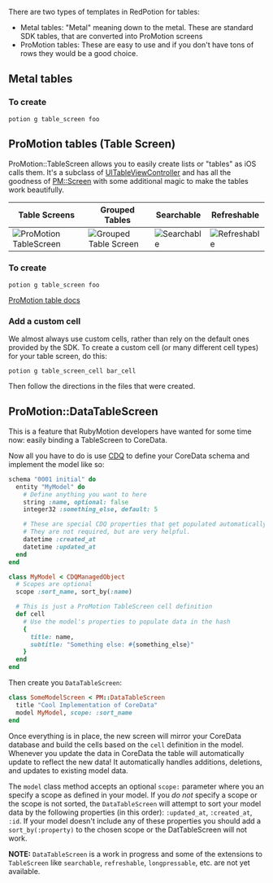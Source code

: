 There are two types of templates in RedPotion for tables:

* Metal tables: "Metal" meaning down to the metal. These are standard SDK tables, that are converted into ProMotion screens
* ProMotion tables: These are easy to use and if you don't have tons of rows they would be a good choice.

## Metal tables

### To create

```
potion g table_screen foo
```

## ProMotion tables (Table Screen)

ProMotion::TableScreen allows you to easily create lists or "tables" as iOS calls them. It's a subclass of [UITableViewController](http://developer.apple.com/library/ios/#documentation/uikit/reference/UITableViewController_Class/Reference/Reference.html) and has all the goodness of [PM::Screen](https://github.com/clearsightstudio/ProMotion/blob/master/docs/Reference/ProMotion%20Screen.md) with some additional magic to make the tables work beautifully.

|Table Screens|Grouped Tables|Searchable|Refreshable|
|---|---|---|---|
|![ProMotion TableScreen](https://f.cloud.github.com/assets/1479215/1534137/ed71e864-4c90-11e3-98aa-ed96049f5407.png)|![Grouped Table Screen](https://f.cloud.github.com/assets/1479215/1589973/61a48610-5281-11e3-85ac-abee99bf73ad.png)|![Searchable](https://f.cloud.github.com/assets/1479215/1534299/20cc05c6-4c93-11e3-92ca-9ee39c044457.png)|![Refreshable](https://f.cloud.github.com/assets/1479215/1534317/5a14ef28-4c93-11e3-8e9e-f8c08d8464f8.png)|

### To create

```
potion g table_screen foo
```

[ProMotion table docs](https://github.com/clearsightstudio/ProMotion/blob/master/docs/Reference/ProMotion%20TableScreen.md)


### Add a custom cell

We almost always use custom cells, rather than rely on the default ones provided by the SDK. To create a custom cell (or many different cell types) for your table screen, do this:

```
potion g table_screen_cell bar_cell
```

Then follow the directions in the files that were created.

## ProMotion::DataTableScreen

This is a feature that RubyMotion developers have wanted for some time now: easily binding a TableScreen to CoreData.

Now all you have to do is use [CDQ](https://github.com/infinitered/cdq) to define your CoreData schema and implement the model like so:

```ruby
schema "0001 initial" do
  entity "MyModel" do
    # Define anything you want to here
    string :name, optional: false
    integer32 :something_else, default: 5

    # These are special CDQ properties that get populated automatically.
    # They are not required, but are very helpful.
    datetime :created_at
    datetime :updated_at
  end
end
```

```ruby
class MyModel < CDQManagedObject
  # Scopes are optional
  scope :sort_name, sort_by(:name)

  # This is just a ProMotion TableScreen cell definition
  def cell
    # Use the model's properties to populate data in the hash
    {
      title: name,
      subtitle: "Something else: #{something_else}"
    }
  end
end
```

Then create you `DataTableScreen`:

```ruby
class SomeModelScreen < PM::DataTableScreen
  title "Cool Implementation of CoreData"
  model MyModel, scope: :sort_name
end
```

Once everything is in place, the new screen will mirror your CoreData database and build the cells based on the `cell` definition in the model. Whenever you update the data in CoreData the table will automatically update to reflect the new data! It automatically handles additions, deletions, and updates to existing model data.

The `model` class method accepts an optional `scope:` parameter where you an specify a scope as defined in your model. If you _do not_ specify a scope or the scope is not sorted, the `DataTableScreen` will attempt to sort your model data by the following properties (in this order): `:updated_at`, `:created_at`, `:id`.  If your model doesn't include any of these properties you should add a `sort_by(:property)` to the chosen scope or the DatTableScreen will not work.

**NOTE:** `DataTableScreen` is a work in progress and some of the extensions to `TableScreen` like `searchable`, `refreshable`, `longpressable`, etc. are not yet available.
